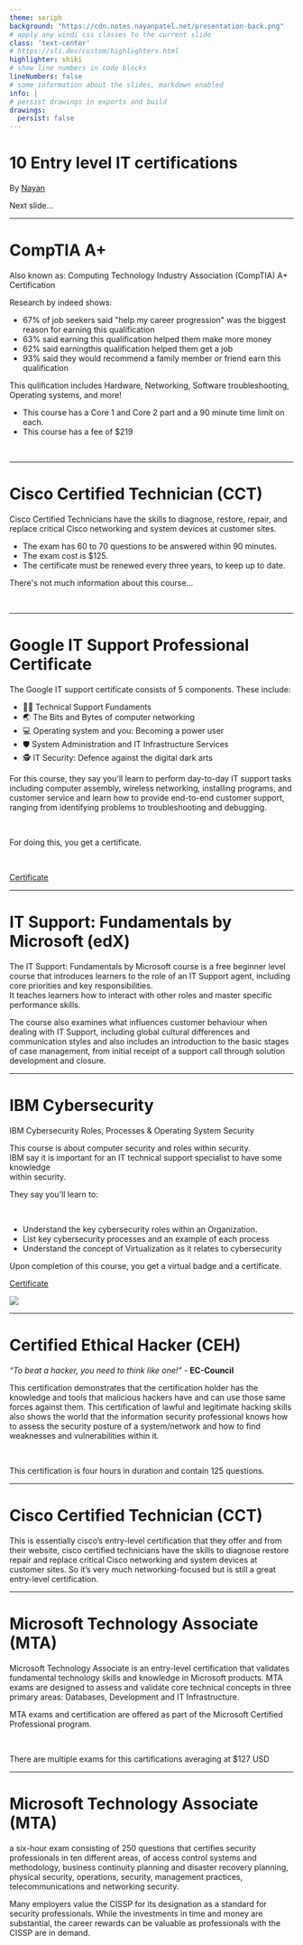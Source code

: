 ```yaml
---
theme: seriph
background: "https://cdn.notes.nayanpatel.net/presentation-back.png"
# apply any windi css classes to the current slide
class: 'text-center'
# https://sli.dev/custom/highlighters.html
highlighter: shiki
# show line numbers in code blocks
lineNumbers: false
# some information about the slides, markdown enabled
info: |
# persist drawings in exports and build
drawings:
  persist: false
---
```


# 10 Entry level IT certifications

By [Nayan](https://nayanpatel.net)

<div class="pt-12">
  <span @click="$slidev.nav.next" class="px-2 py-1 rounded cursor-pointer" hover="bg-white bg-opacity-10">
    Next slide... <carbon:arrow-right class="inline"/>
  </span>
</div>

<div class="abs-br m-6 flex gap-2">
  <a href="https://github.com/PatelN123/Digital-Support-Notes/tree/main/Presentations" target="_blank" alt="GitHub"
    class="text-xl icon-btn opacity-50 !border-none !hover:text-white">
    <carbon-logo-github />
  </a>
</div>

---

# CompTIA A+ <Description />


Also known as: Computing Technology Industry Association (CompTIA) A+ Certification <br />

<div class="grid grid-cols-1">

Research by indeed shows:
- 67% of job seekers said "help my career progression" was the biggest reason for earning this qualification
- 63% said earning this qualification helped them make more money
- 62% said earningthis qualification helped them get a job
- 93% said they would recommend a family member or friend earn this qualification

This qulification includes Hardware, Networking, Software troubleshooting, Operating systems, and more!
  
- This course has a Core 1 and Core 2 part and a 90 minute time limit on each.
- This course has a fee of $219
<br>

</div>

<style>
h1 {
}
  
.slidev-layout {
    height: 100%;
    font-size: 1.1rem;
    line-height: 1;
    padding: 2.5rem 3.5rem;
    background: #121212;
}
  
.slidev-layout li {
    line-height: 1.8em;
    margin-left: 1.1em;
    padding-left: .2em;
    color: #9f9f9f;
}

.slidev-layout h1+p {
    margin-top: -.5rem;
    margin-bottom: 1rem;
    opacity: .5;
    color: #fff;
}
  
.slidev-layout p {
    line-height: 1.5rem;
    margin-top: 1rem;
    margin-bottom: 1rem;
    color: #7e93a9;
}

.translate-x-\[-0\.3em\] {
    --tw-translate-x: -.3em;
    background-color: #383838ba;
}
</style>

---

# Cisco Certified Technician (CCT) <Description />

Cisco Certified Technicians have the skills to diagnose, restore, repair, and replace critical Cisco networking and system devices at customer sites. 

<div class="grid grid-cols-1">

- The exam has 60 to 70 questions to be answered within 90 minutes.
- The exam cost is $125.
- The certificate must be renewed every three years, to keep up to date.
  
There's not much information about this course...

<br>

</div>

<style>
h1 {
}
  
.slidev-layout {
    height: 100%;
    font-size: 1.1rem;
    line-height: 1;
    padding: 2.5rem 3.5rem;
    background: #121212;
}
  
.slidev-layout li {
    line-height: 1.8em;
    margin-left: 1.1em;
    padding-left: .2em;
    color: #9f9f9f;
}

.slidev-layout h1+p {
    margin-top: -.5rem;
    margin-bottom: 1rem;
    opacity: .5;
    color: #fff;
}
  
.slidev-layout p {
    line-height: 1.5rem;
    margin-top: 1rem;
    margin-bottom: 1rem;
    color: #7e93a9;
}

.translate-x-\[-0\.3em\] {
    --tw-translate-x: -.3em;
    background-color: #383838ba;
}
</style>

---

# Google IT Support Professional Certificate <MarkerCore />

The Google IT support certificate consists of 5 components. These include:

<div class="grid grid-cols-1">

- 🧑‍💻 Technical Support Fundaments
- 🌏 The Bits and Bytes of computer networking 
- 💻 Operating system and you: Becoming a power user
- 🛡️ System Administration and IT Infrastructure Services
- 🕵 IT Security: Defence against the digital dark arts
  
For this course, they say you'll learn to perform day-to-day IT support tasks including computer assembly, wireless networking, installing programs, and customer service and learn how to provide end-to-end customer support, ranging from identifying problems to troubleshooting and debugging. 

<br>

For doing this, you get a certificate. 

<br>

[Certificate](https://coursera.org/share/5061f2fa6f9e86ecad3a2c4c5013cd16)

</div>

<style>
h1 {
}
  
.slidev-layout {
    height: 100%;
    font-size: 1.1rem;
    line-height: 1;
    padding: 2.5rem 3.5rem;
    background: #121212;
}
  
.slidev-layout li {
    line-height: 1.8em;
    margin-left: 1.1em;
    padding-left: .2em;
    color: #9f9f9f;
}

.slidev-layout h1+p {
    margin-top: -.5rem;
    margin-bottom: 1rem;
    opacity: .5;
    color: #fff;
}
  
.slidev-layout p {
    line-height: 1.5rem;
    margin-top: 1rem;
    margin-bottom: 1rem;
    color: #7e93a9;
}

.translate-x-\[-0\.3em\] {
    --tw-translate-x: -.3em;
    background-color: #383838ba;
}
</style>

---

# IT Support: Fundamentals by Microsoft (edX) <Description />

The IT Support: Fundamentals by Microsoft course is a free beginner level course that introduces learners to the role of an IT Support agent, including core priorities and key responsibilities. <br> It teaches learners how to interact with other roles and master specific performance skills.

<div class="grid grid-cols-1">

The course also examines what influences customer behaviour when dealing with IT Support, including global cultural differences and communication styles and also includes an introduction to the basic stages of case management, from initial receipt of a support call through solution development and closure.

</div>

<style>
h1 {
}
  
.slidev-layout {
    height: 100%;
    font-size: 1.1rem;
    line-height: 1;
    padding: 2.5rem 3.5rem;
    background: #121212;
}
  
.slidev-layout li {
    line-height: 1.8em;
    margin-left: 1.1em;
    padding-left: .2em;
    color: #9f9f9f;
}

.slidev-layout h1+p {
    margin-top: -.5rem;
    margin-bottom: 1rem;
    opacity: .5;
    color: #fff;
}
  
.slidev-layout p {
    line-height: 1.5rem;
    margin-top: 1rem;
    margin-bottom: 1rem;
    color: #7e93a9;
}

.translate-x-\[-0\.3em\] {
    --tw-translate-x: -.3em;
    background-color: #383838ba;
}
</style>

---

# IBM Cybersecurity <MarkerCore />

IBM Cybersecurity Roles, Processes & Operating System Security

<div class="leading-8 opacity-80">
This course is about computer security and roles within security.<br>
IBM say it is important for an IT technical support specialist to have some knowledge <br> within security.<br> 

They say you'll learn to:

<br>

- Understand the key cybersecurity roles within an Organization.
- List key cybersecurity processes and an example of each process
- Understand the concept of Virtualization as it relates to cybersecurity

</div>

Upon completion of this course, you get a virtual badge and a certificate. 

[Certificate](https://coursera.org/share/2419cad2c8aff25e8c200611c2a5d70d)

<img src="https://images.credly.com/size/680x680/images/2d8a1c02-779b-4b58-9e11-701dcbeaf380/Cyber_roles__process_Op_Sys_Sec.png" class="rounded-full w-40 abs-tr mt-16 mr-12"/>

<style>

.slidev-layout {
    background: #121212;
}

</style>

---

# Certified Ethical Hacker (CEH) <Description />

*“To beat a hacker, you need to think like one!”* - **EC-Council**

<div class="grid grid-cols-1">

This certification demonstrates that the certification holder has the knowledge and tools that malicious hackers have and can use those same forces against them. This certification of lawful and legitimate hacking skills also shows the world that the information security professional knows how to assess the security posture of a system/network and how to find weaknesses and vulnerabilities within it. 

<br>

This certification is four hours in duration and contain 125 questions.

</div>

<style>
h1 {
}
  
.slidev-layout {
    height: 100%;
    font-size: 1.1rem;
    line-height: 1;
    padding: 2.5rem 3.5rem;
    background: #121212;
}
  
.slidev-layout li {
    line-height: 1.8em;
    margin-left: 1.1em;
    padding-left: .2em;
    color: #9f9f9f;
}

.slidev-layout h1+p {
    margin-top: -.5rem;
    margin-bottom: 1rem;
    opacity: .5;
    color: #fff;
}
  
.slidev-layout p {
    line-height: 1.5rem;
    margin-top: 1rem;
    margin-bottom: 1rem;
    color: #7e93a9;
}

.translate-x-\[-0\.3em\] {
    --tw-translate-x: -.3em;
    background-color: #383838ba;
}
</style>

---

# Cisco Certified Technician (CCT) <Description />

<div class="grid grid-cols-1">

This is essentially cisco’s entry-level certification that they offer and from their website, cisco certified technicians have the skills to diagnose restore repair and replace critical Cisco networking and system devices at customer sites. So it’s very much networking-focused but is still a great entry-level certification.


</div>

<style>
h1 {
}
  
.slidev-layout {
    height: 100%;
    font-size: 1.1rem;
    line-height: 1;
    padding: 2.5rem 3.5rem;
    background: #121212;
}
  
.slidev-layout li {
    line-height: 1.8em;
    margin-left: 1.1em;
    padding-left: .2em;
    color: #9f9f9f;
}

.slidev-layout h1+p {
    margin-top: -.5rem;
    margin-bottom: 1rem;
    opacity: .5;
    color: #fff;
}
  
.slidev-layout p {
    line-height: 1.5rem;
    margin-top: 1rem;
    margin-bottom: 1rem;
    color: #7e93a9;
}

.translate-x-\[-0\.3em\] {
    --tw-translate-x: -.3em;
    background-color: #383838ba;
}
</style>

---

# Microsoft Technology Associate (MTA) <Description />

Microsoft Technology Associate is an entry-level certification that validates fundamental technology skills and knowledge in Microsoft products. MTA exams are designed to assess and validate core technical concepts in three primary areas: Databases, Development and IT Infrastructure. 

<div class="grid grid-cols-1">

MTA exams and certification are offered as part of the Microsoft Certified Professional program.

<br>

There are multiple exams for this cartifications averaging at $127 USD


</div>

<style>
h1 {
}
  
.slidev-layout {
    height: 100%;
    font-size: 1.1rem;
    line-height: 1;
    padding: 2.5rem 3.5rem;
    background: #121212;
}
  
.slidev-layout li {
    line-height: 1.8em;
    margin-left: 1.1em;
    padding-left: .2em;
    color: #9f9f9f;
}

.slidev-layout h1+p {
    margin-top: -.5rem;
    margin-bottom: 1rem;
    opacity: .5;
    color: #fff;
}
  
.slidev-layout p {
    line-height: 1.5rem;
    margin-top: 1rem;
    margin-bottom: 1rem;
    color: #7e93a9;
}

.translate-x-\[-0\.3em\] {
    --tw-translate-x: -.3em;
    background-color: #383838ba;
}
</style>

---

# Microsoft Technology Associate (MTA) <Description />

a six-hour exam consisting of 250 questions that certifies security professionals in ten different areas, of access control systems and methodology, business continuity planning and disaster recovery planning, physical security, operations, security, management practices, telecommunications and networking security.

<div class="grid grid-cols-1">

Many employers value the CISSP for its designation as a standard for security professionals. While the investments in time and money are substantial, the career rewards can be valuable as professionals with the CISSP are in demand.


</div>

<style>
h1 {
}
  
.slidev-layout {
    height: 100%;
    font-size: 1.1rem;
    line-height: 1;
    padding: 2.5rem 3.5rem;
    background: #121212;
}
  
.slidev-layout li {
    line-height: 1.8em;
    margin-left: 1.1em;
    padding-left: .2em;
    color: #9f9f9f;
}

.slidev-layout h1+p {
    margin-top: -.5rem;
    margin-bottom: 1rem;
    opacity: .5;
    color: #fff;
}
  
.slidev-layout p {
    line-height: 1.5rem;
    margin-top: 1rem;
    margin-bottom: 1rem;
    color: #7e93a9;
}

.translate-x-\[-0\.3em\] {
    --tw-translate-x: -.3em;
    background-color: #383838ba;
}
</style>